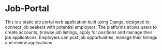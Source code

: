 # Job-Portal
This is a static job portal web application built using Django, designed to connect job seekers with potential employers. The platforms allows users to create accounts, browse job listings, apply for positions and manage their job applications. Employers can post job opportunities, manage their listings and review applications.
